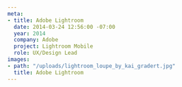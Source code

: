 ```yaml
---
meta:
- title: Adobe Lightroom
  date: 2014-03-24 12:56:00 -07:00
  year: 2014
  company: Adobe
  project: Lightroom Mobile
  role: UX/Design Lead
images:
- path: "/uploads/lightroom_loupe_by_kai_gradert.jpg"
  title: Adobe Lightroom
---
```


